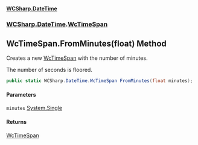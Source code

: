 #### [WCSharp\.DateTime](README.md 'README')
### [WCSharp\.DateTime](WCSharp.DateTime.md 'WCSharp\.DateTime').[WcTimeSpan](WCSharp.DateTime.WcTimeSpan.md 'WCSharp\.DateTime\.WcTimeSpan')

## WcTimeSpan\.FromMinutes\(float\) Method

Creates a new [WcTimeSpan](WCSharp.DateTime.WcTimeSpan.md 'WCSharp\.DateTime\.WcTimeSpan') with the number of minutes\.

The number of seconds is floored.

```csharp
public static WCSharp.DateTime.WcTimeSpan FromMinutes(float minutes);
```
#### Parameters

<a name='WCSharp.DateTime.WcTimeSpan.FromMinutes(float).minutes'></a>

`minutes` [System\.Single](https://learn.microsoft.com/en-us/dotnet/api/system.single 'System\.Single')

#### Returns
[WcTimeSpan](WCSharp.DateTime.WcTimeSpan.md 'WCSharp\.DateTime\.WcTimeSpan')
